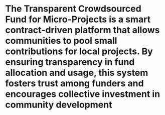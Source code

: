 # The Transparent Crowdsourced Fund for Micro-Projects is a smart contract-driven platform that allows communities to pool small contributions for local projects. By ensuring transparency in fund allocation and usage, this system fosters trust among funders and encourages collective investment in community development
